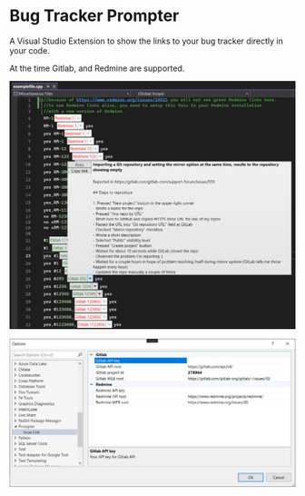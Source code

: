 # Bug Tracker Prompter

A Visual Studio Extension to show the links to your bug tracker directly in your code.

At the time Gitlab, and Redmine are supported.

![Image 0](example0.png)

![Image 1](example1.png)
